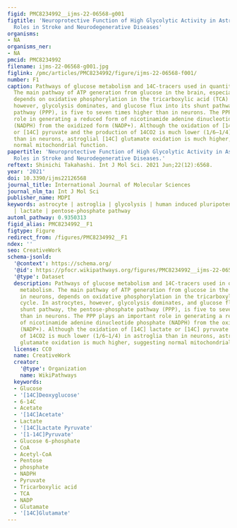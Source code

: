 ```yaml
---
figid: PMC8234992__ijms-22-06568-g001
figtitle: 'Neuroprotective Function of High Glycolytic Activity in Astrocytes: Common
  Roles in Stroke and Neurodegenerative Diseases'
organisms:
- NA
organisms_ner:
- NA
pmcid: PMC8234992
filename: ijms-22-06568-g001.jpg
figlink: /pmc/articles/PMC8234992/figure/ijms-22-06568-f001/
number: F1
caption: Pathways of glucose metabolism and 14C-tracers used in quantitative metabolism.
  The main pathway of ATP generation from glucose in the brain, especially in neurons,
  depends on oxidative phosphorylation in the tricarboxylic acid (TCA) cycle. In astrocytes,
  however, glycolysis dominates, and glucose flux into its shunt pathway, the pentose-phosphate
  pathway (PPP), is five to seven times higher than in neurons. The PPP plays an important
  role in generating a reduced form of nicotinamide adenine dinucleotide phosphate
  (NADPH) from the oxidized form (NADP+). Although the oxidation of [14C] lactate
  or [14C] pyruvate and the production of 14CO2 is much lower (1/6–1/4) in astroglia
  than in neurons, astroglial [14C] glutamate oxidation is much higher, suggesting
  normal mitochondrial function.
papertitle: 'Neuroprotective Function of High Glycolytic Activity in Astrocytes: Common
  Roles in Stroke and Neurodegenerative Diseases.'
reftext: Shinichi Takahashi. Int J Mol Sci. 2021 Jun;22(12):6568.
year: '2021'
doi: 10.3390/ijms22126568
journal_title: International Journal of Molecular Sciences
journal_nlm_ta: Int J Mol Sci
publisher_name: MDPI
keywords: astrocyte | astroglia | glycolysis | human induced pluripotent stem cell
  | lactate | pentose-phosphate pathway
automl_pathway: 0.9350313
figid_alias: PMC8234992__F1
figtype: Figure
redirect_from: /figures/PMC8234992__F1
ndex: ''
seo: CreativeWork
schema-jsonld:
  '@context': https://schema.org/
  '@id': https://pfocr.wikipathways.org/figures/PMC8234992__ijms-22-06568-g001.html
  '@type': Dataset
  description: Pathways of glucose metabolism and 14C-tracers used in quantitative
    metabolism. The main pathway of ATP generation from glucose in the brain, especially
    in neurons, depends on oxidative phosphorylation in the tricarboxylic acid (TCA)
    cycle. In astrocytes, however, glycolysis dominates, and glucose flux into its
    shunt pathway, the pentose-phosphate pathway (PPP), is five to seven times higher
    than in neurons. The PPP plays an important role in generating a reduced form
    of nicotinamide adenine dinucleotide phosphate (NADPH) from the oxidized form
    (NADP+). Although the oxidation of [14C] lactate or [14C] pyruvate and the production
    of 14CO2 is much lower (1/6–1/4) in astroglia than in neurons, astroglial [14C]
    glutamate oxidation is much higher, suggesting normal mitochondrial function.
  license: CC0
  name: CreativeWork
  creator:
    '@type': Organization
    name: WikiPathways
  keywords:
  - Glucose
  - '[14C]Deoxyglucose'
  - 6-14C
  - Acetate
  - '[14C]Acetate'
  - Lactate
  - '[14C]Lactate Pyruvate'
  - '[1-14C]Pyruvate'
  - Glucose 6-phosphate
  - CoA
  - Acetyl-CoA
  - Pentose
  - phosphate
  - NADPH
  - Pyruvate
  - Tricarboxylic acid
  - TCA
  - NADP
  - Glutamate
  - '[14C]Glutamate'
---
```

